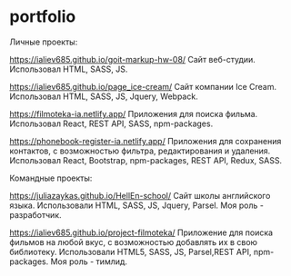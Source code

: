 # portfolio
Личные проекты:

https://ialiev685.github.io/goit-markup-hw-08/ Сайт веб-студии. Использовал HTML, SASS, JS.

https://ialiev685.github.io/page_ice-cream/ Сайт компании Ice Cream. Использовал HTML, SASS, JS, Jquery, Webpack.

https://filmoteka-ia.netlify.app/ Приложения для поиска фильма. Использовал React, REST API, SASS, npm-packages.

https://phonebook-register-ia.netlify.app/ Приложения для сохранения контактов, с возможностью фильтра, редактирования и
удаления. Использовал React, Bootstrap, npm-packages, REST API, Redux, SASS.

Командные проекты:

https://juliazaykas.github.io/HellEn-school/ Сайт школы английского языка. Использовали HTML, SASS, JS, Jquery, Parsel. 
Моя роль - разработчик.

https://ialiev685.github.io/project-filmoteka/ Приложение для поиска фильмов на любой вкус, с возможностью добавлять их в свою
библиотеку. Использовали HTML5, SASS, JS, Parsel,REST API, npm-packages. Моя роль - тимлид.
